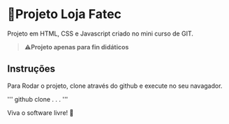 # 🛒Projeto Loja Fatec
Projeto em HTML, CSS e Javascript criado no mini curso de GIT.
> ⚠️**Projeto apenas para fin didáticos**

## Instruções
Para Rodar o projeto, clone através do github e execute no seu navagador.

'''
github clone . . .
'''

Viva o software livre! 🐧